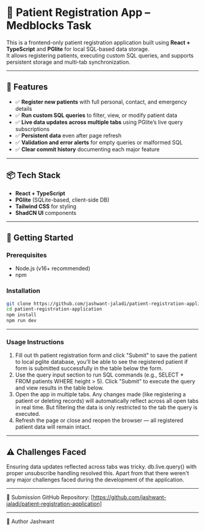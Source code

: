 # 🏥 Patient Registration App – Medblocks Task

This is a frontend-only patient registration application built using **React + TypeScript** and **PGlite** for local SQL-based data storage.  
It allows registering patients, executing custom SQL queries, and supports persistent storage and multi-tab synchronization.

---

## 🔧 Features

- ✅ **Register new patients** with full personal, contact, and emergency details
- ✅ **Run custom SQL queries** to filter, view, or modify patient data
- ✅ **Live data updates across multiple tabs** using PGlite’s live query subscriptions
- ✅ **Persistent data** even after page refresh
- ✅ **Validation and error alerts** for empty queries or malformed SQL
- ✅ **Clear commit history** documenting each major feature

---

## 📦 Tech Stack

- **React + TypeScript**
- **PGlite** (SQLite-based, client-side DB)
- **Tailwind CSS** for styling
- **ShadCN UI** components

---

## 🚀 Getting Started

### Prerequisites

- Node.js (v16+ recommended)
- npm

### Installation

```bash
git clone https://github.com/jashwant-jaladi/patient-registration-application.git
cd patient-registration-application
npm install
npm run dev
```
---

### Usage Instructions

1. Fill out th patient registration form and click "Submit" to save the patient to local pglite database, you'll be able to see the registered patient if form is submitted successfully in the table below the form.
2. Use the query input section to run SQL commands (e.g., SELECT * FROM patients WHERE height > 5). Click "Submit" to execute the query and view results in the table below.
3. Open the app in multiple tabs. Any changes made (like registering a patient or deleting records) will automatically reflect across all open tabs in real time. But filtering the data is only restricted to the tab the query is executed.
4. Refresh the page or close and reopen the browser — all registered patient data will remain intact.

---
## ⚠️ Challenges Faced

Ensuring data updates reflected across tabs was tricky. db.live.query() with proper unsubscribe handling resolved this. Apart from that there weren't any major challenges faced during the development of the application.

---
📎 Submission
GitHub Repository: [https://github.com/jashwant-jaladi/patient-registration-application]

---
👤 Author
Jashwant
